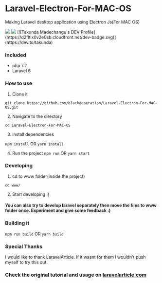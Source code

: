 # Laravel-Electron-For-MAC-OS
Making Laravel desktop application using Electron Js(For MAC OS)

<p>
    <a href="https://creativecommons.org/licenses/by/4.0/"><img src="https://badgen.net/badge/licence/CC BY 4.0/23BCCB" /></a>
    <a href="https://twitter.com/laravelarticle"><img src="https://badgen.net/badge/twitter/@deepstate44/1DA1F2?icon&label" /></a>
    [![Takunda Madechangu's DEV Profile](https://d2fltix0v2e0sb.cloudfront.net/dev-badge.svg)](https://dev.to/takunda)
</p>

### Included
- php 7.2
- Laravel 6

### How to use

1. Clone it 

```git clone https://github.com/blackgeneration/Laravel-Electron-For-MAC-OS.git```

2. Navigate to the directory

```cd Laravel-Electron-For-MAC-OS```

3. Install dependencies

```npm install``` OR ```yarn install```

4. Run the project
```npm run``` OR ```yarn start```

### Developing

1. cd to www folder(inside the project)

```cd www/```

2. Start developing :)

#### You can also try to develop laravel separately then move the files to www folder once. Experiment and give some feedback :)


### Building it

```npm run build``` OR ```yarn build```


### Special Thanks

I would like to thank LaravelArticle. If it wasnt for them i wouldn't push myself to try this out.


### Check the original tutorial and usage on [laravelarticle.com](https://laravelarticle.com/laravel-desktop-application-using-electron-js)
